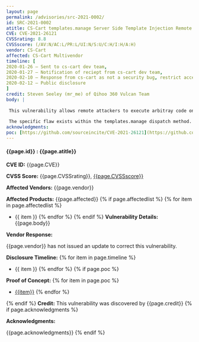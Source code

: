 ```yaml
---
layout: page
permalink: /advisories/src-2021-0002/
id: SRC-2021-0002
atitle: CS-Cart templates.manage Server Side Template Injection Remote Code Execution Vulnerability!
CVE: CVE-2021-26121
CVSSrating: 8.8
CVSSscore: (/AV:N/AC:L/PR:L/UI:N/S:U/C:H/I:H/A:H)
vendor: CS-Cart
affected: CS-Cart Multivendor
timeline: [
2020-01-26 – Sent to cs-cart dev team,
2020-01-27 – Notification of reciept from cs-cart dev team,
2020-02-10 – Response from cs-cart as not a security bug, restrict access from shop administrators,
2020-02-12 – Public disclosure
]
credit: Steven Seeley (mr_me) of Qihoo 360 Vulcan Team
body: |
 
 This vulnerability allows remote attackers to execute arbitray code on affected installations of CS-CART. Authentication is required to exploit this vulnerability with the `Files` privilege.
 
 The specific flaw exists within the templates.manage dispatch method. The issue results from the lack of proper validation of user-supplied template syntax. An attacker can leverage this vulnerability to execute code in the context of web user.
acknowledgments:
poc: [https://github.com/sourceincite/CVE-2021-26121](https://github.com/sourceincite/CVE-2021-26121)
---
```


#### **{{page.id}} : {{page.atitle}}**

**CVE ID:**
{{page.CVE}}

**CVSS Score:**
{{page.CVSSrating}}, [{{page.CVSSscore}}](https://nvd.nist.gov/vuln-metrics/cvss/v3-calculator?vector={{page.CVSSscore}})

**Affected Vendors:**
{{page.vendor}}

**Affected Products:**
{{page.affected}}
{% if page.affectedlist %}
{% for item in page.affectedlist %}
  - {{ item }}
{% endfor %}
{% endif %}
**Vulnerability Details:**
{{page.body}}

**Vendor Response:**

{{page.vendor}} has not issued an update to correct this vulnerability.

**Disclosure Timeline:**
{% for item in page.timeline %}
  - {{ item }}
{% endfor %}
{% if page.poc %}

**Proof of Concept:**
{% for item in page.poc %}
  - [{{item}}]({{item}})
{% endfor %}

{% endif %}
**Credit:**
This vulnerability was discovered by {{page.credit}}
{% if page.acknowledgments %}

**Acknowledgments:**

{{page.acknowledgments}}
{% endif %}
